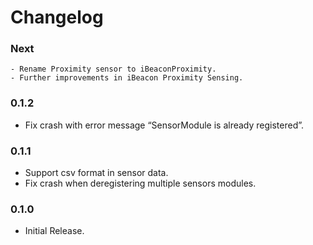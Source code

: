 # Changelog

### Next
	- Rename Proximity sensor to iBeaconProximity.
	- Further improvements in iBeacon Proximity Sensing.

### 0.1.2
  - Fix crash with error message “SensorModule is already registered”.

### 0.1.1
  - Support csv format in sensor data.
  - Fix crash when deregistering multiple sensors modules.

### 0.1.0
  - Initial Release.
